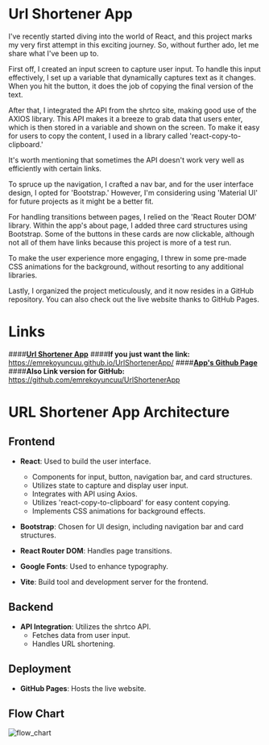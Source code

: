 # Url Shortener App

I've recently started diving into the world of React, and this project marks my very first attempt in this exciting journey. So, without further ado, let me share what I've been up to.

First off, I created an input screen to capture user input. To handle this input effectively, I set up a variable that dynamically captures text as it changes. When you hit the button, it does the job of copying the final version of the text.

After that, I integrated the API from the shrtco site, making good use of the AXIOS library. This API makes it a breeze to grab data that users enter, which is then stored in a variable and shown on the screen. To make it easy for users to copy the content, I used in a library called 'react-copy-to-clipboard.'

It's worth mentioning that sometimes the API doesn't work very well as efficiently with certain links.

To spruce up the navigation, I crafted a nav bar, and for the user interface design, I opted for 'Bootstrap.' However, I'm considering using 'Material UI' for future projects as it might be a better fit.

For handling transitions between pages, I relied on the 'React Router DOM' library. Within the app's about page, I added three card structures using Bootstrap. Some of the buttons in these cards are now clickable, although not all of them have links because this project is more of a test run.

To make the user experience more engaging, I threw in some pre-made CSS animations for the background, without resorting to any additional libraries.

Lastly, I organized the project meticulously, and it now resides in a GitHub repository. You can also check out the live website thanks to GitHub Pages.

# Links

####[**Url Shortener App**](https://emrekoyuncuu.github.io/UrlShortenerApp/)
####**If you just want the link:** https://emrekoyuncuu.github.io/UrlShortenerApp/
####[**App's Github Page**](https://github.com/emrekoyuncuu/UrlShortenerApp)
####**Also Link version for GitHub:** https://github.com/emrekoyuncuu/UrlShortenerApp

# URL Shortener App Architecture

## Frontend

- **React**: Used to build the user interface.
  - Components for input, button, navigation bar, and card structures.
  - Utilizes state to capture and display user input.
  - Integrates with API using Axios.
  - Utilizes 'react-copy-to-clipboard' for easy content copying.
  - Implements CSS animations for background effects.

- **Bootstrap**: Chosen for UI design, including navigation bar and card structures.
- **React Router DOM**: Handles page transitions.
- **Google Fonts**: Used to enhance typography.
- **Vite**: Build tool and development server for the frontend.

## Backend

- **API Integration**: Utilizes the shrtco API.
  - Fetches data from user input.
  - Handles URL shortening.

## Deployment

- **GitHub Pages**: Hosts the live website.

## Flow Chart

![flow_chart](https://github.com/emrekoyuncuu/UrlShortenerApp/assets/80685689/5af20f4b-7ed1-47db-ab17-43791548d57f)
